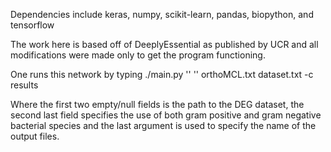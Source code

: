 Dependencies include keras, numpy, scikit-learn, pandas, biopython, and tensorflow

The work here is based off of DeeplyEssential as published by UCR and all modifications were made only to get the program functioning.

One runs this network by typing ./main.py '' '' orthoMCL.txt dataset.txt -c results

Where the first two empty/null fields is the path to the DEG dataset, the second last field specifies the use of both gram positive and gram negative bacterial species and the last argument is used to specify the name of the output files.
